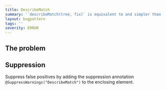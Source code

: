 ```yaml
---
title: DescribeMatch
summary: '`describeMatch(tree, fix)` is equivalent to and simpler than `buildDescription(tree).addFix(fix).build()`'
layout: bugpattern
tags: ''
severity: ERROR
---
```


<!--
*** AUTO-GENERATED, DO NOT MODIFY ***
To make changes, edit the @BugPattern annotation or the explanation in docs/bugpattern.
-->


## The problem


## Suppression
Suppress false positives by adding the suppression annotation `@SuppressWarnings("DescribeMatch")` to the enclosing element.

